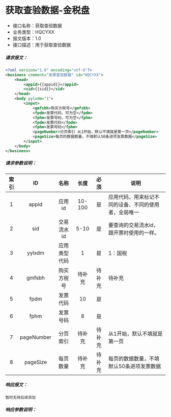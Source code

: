 # 获取查验数据-金税盘

- 接口名称：获取查验数据
- 业务类型：HQCYXX
- 报文版本：1.0
- 接口描述：用于获取查验数据

##### 请求报文：

```xml
<?xml version="1.0" encoding="utf-8"?>
<business comment="发票查验数据" id="HQCYXX">
	<head>
		<appid>{{appid}}</appid>
		<sid>{{sid}}</sid>
	</head>
	<body yylxdm="1">
		<input>
			<gmfsbh>购买方税号</gmfsbh>
			<fpdm>发票代码，可为空</fpdm>
			<fphm>发票号码，可为空</fphm>
			<fpdm>发票代码</fpdm>
			<fphm>发票号码</fphm>
			<pageNumber>分页索引 从1开始，默认不填就是第一页</pageNumber>
			<pageSize>每页的数据数量，不填默认50条进项发票数据</pageSize>
		</input>
	</body>
</business>
```

##### 请求参数说明：

| 索引 |     ID     |     名称     |  长度  |  必须  | 说明                                                 |
| :--: | :--------: | :----------: | :----: | :----: | ---------------------------------------------------- |
|  1   |   appid    |    应用id    | 10-100 |   是   | 应用代码，用来标记不同的设备、不同的使用者，全局唯一 |
|  2   |    sid     |  交易流水id  |  5-10  |   是   | 要查询的交易流水id，跟开票时使用的一样。             |
|  3   |   yylxdm   | 应用类型代码 |   1    |   是   | 1：国税                                              |
|  4   |   gmfsbh   |  购买方税号  | 待补充 | 待补充 | 待补充                                               |
|  5   |    fpdm    |   发票代码   |   10   |   是   |                                                      |
|  6   |    fphm    |   发票号码   |   8    |   是   |                                                      |
|  7   | pageNumber |   分页索引   | 待补充 | 待补充 | 从1开始，默认不填就是第一页                          |
|  8   |  pageSize  |   每页数量   | 待补充 | 待补充 | 每页的数据数量，不填默认50条进项发票数据             |

##### 响应报文：

```xml
暂时无待后续添加
```

##### 响应参数说明：    

